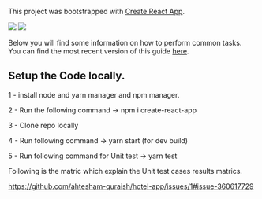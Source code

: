 This project was bootstrapped with [Create React App](https://github.com/facebookincubator/create-react-app).

<a href="https://codeclimate.com/github/ahtesham-quraish/hotel-app/maintainability"><img src="https://api.codeclimate.com/v1/badges/419422b8188042f994f2/maintainability" /></a>
<a href="https://codeclimate.com/github/ahtesham-quraish/hotel-app/test_coverage"><img src="https://api.codeclimate.com/v1/badges/419422b8188042f994f2/test_coverage" /></a>

Below you will find some information on how to perform common tasks.<br>
You can find the most recent version of this guide [here](https://github.com/facebookincubator/create-react-app/blob/master/packages/react-scripts/template/README.md).

## Setup the Code locally.

1 - install node and yarn manager and npm manager.

2 - Run the following command -> npm i create-react-app

3 - Clone repo locally

4 - Run following command -> yarn start (for dev build)

5 - Run following command for Unit test -> yarn test 

Following is the matric which explain the Unit test cases results matrics.

https://github.com/ahtesham-quraish/hotel-app/issues/1#issue-360617729
